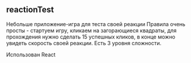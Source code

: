 ## reactionTest

Небольше приложение-игра для теста своей реакции
Правила очень просты - стартуем игру, кликаем на загорающиеся квадраты, для прохождения нужно сделать 15 успешных кликов, в конце можно увидеть скорость своей реакции. Есть 3 уровня сложности.

Использован 
React
